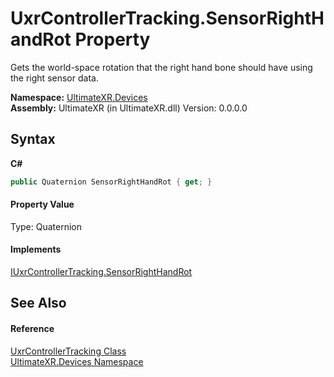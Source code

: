# UxrControllerTracking.SensorRightHandRot Property 
 

Gets the world-space rotation that the right hand bone should have using the right sensor data.

**Namespace:**&nbsp;<a href="N_UltimateXR_Devices">UltimateXR.Devices</a><br />**Assembly:**&nbsp;UltimateXR (in UltimateXR.dll) Version: 0.0.0.0

## Syntax

**C#**<br />
``` C#
public Quaternion SensorRightHandRot { get; }
```


#### Property Value
Type: Quaternion

#### Implements
<a href="P_UltimateXR_Devices_IUxrControllerTracking_SensorRightHandRot">IUxrControllerTracking.SensorRightHandRot</a><br />

## See Also


#### Reference
<a href="T_UltimateXR_Devices_UxrControllerTracking">UxrControllerTracking Class</a><br /><a href="N_UltimateXR_Devices">UltimateXR.Devices Namespace</a><br />